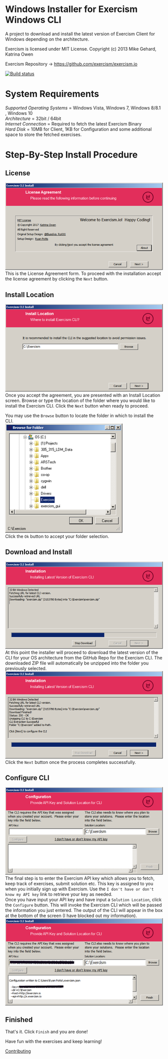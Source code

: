 # Windows Installer for Exercism Windows CLI
A project to download and install the latest version of Exercism Client for Windows depending on the architecture.

Exercism is licensed under MIT License. Copyright (c) 2013 Mike Gehard, Katrina Owen

Exercism Repository -> https://github.com/exercism/exercism.io

[![Build status](https://ci.appveyor.com/api/projects/status/6b5cka3nm3r4vh8d?svg=true)](https://ci.appveyor.com/project/rpottsoh/windows-installer)

# System Requirements  
  *Supported Operating Systems* = Windows Vista, Windows 7, Windows 8/8.1 , Windows 10  
  *Architecture* = 32bit / 64bit  
  *Internet Connection* = Required to fetch the latest Exercism Binary  
  *Hard Disk* = 10MB for Client, 1KB for Configuration and some additional space to store the fetched exercises.  
    
    
    


# Step-By-Step Install Procedure    
## License  
 ![License Agreement](img/installLicense.png)  
 This is the License Agreement form. To proceed with the installation accept the license agreement by clicking the `Next` button.  
 
## Install Location  
 ![Install Location](img/installLocation.png)  
 Once you accept the agreement, you are presented with an Install Location screen. Browse or type the location of the folder where you would like to install the Exercism CLI.  Click the `Next` button when ready to proceed.  
 
 You may use the `Browse` button to locate the folder in which to install the CLI.  
 ![browse](img/browse.png)  
Click the `Ok` button to accept your folder selection.

## Download and Install  
 ![Client Download Form](img/install.png)  
 At this point the installer will proceed to download the latest version of the CLI for your OS architecture from the GitHub Repo for the Exercism CLI.  The downloaded ZIP file will automatically be unzipped into the folder you previously selected.  
 ![download success](img/installFinish.png)  
 Click the `Next` button once the process completes successfully.  
 
## Configure CLI  
 ![Configure API Form](img/configure.png)  
 The final step is to enter the Exercism API key which allows you to fetch, keep track of exercises, submit solution etc.  This key is assigned to you when you initially sign up with Exercism.  Use the `I don't have or don't know my API key` link to retrieve your key as needed.  
 Once you have input your API key and have input a `Solution Location`, click the `Configure` button.  This will invoke the Exercism CLI which will be passed the information you just entered.  The output of the CLI will appear in the box at the bottom of the screen (I have blocked out my information).  
 ![finished](img/configureFinish.png)
 
## Finished  
That's it. Click `Finish` and you are done!
   
  
  
Have fun with the exercises and keep learning!

[Contributing](CONTRIBUTING.md)

